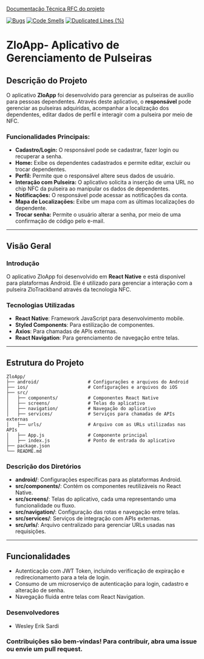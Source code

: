 [Documentação Técnica RFC do projeto](https://docs.google.com/document/d/11Tobzwm5-JkiURC2DJRTKl8LARjj46NG/edit?usp=sharing&ouid=113156827946997430842&rtpof=true&sd=true)

[![Bugs](https://sonarcloud.io/api/project_badges/measure?project=WesleySardi_projeto-conclusao-curso-mobile&metric=bugs)](https://sonarcloud.io/summary/new_code?id=WesleySardi_projeto-conclusao-curso-mobile)
[![Code Smells](https://sonarcloud.io/api/project_badges/measure?project=WesleySardi_projeto-conclusao-curso-mobile&metric=code_smells)](https://sonarcloud.io/summary/new_code?id=WesleySardi_projeto-conclusao-curso-mobile)
[![Duplicated Lines (%)](https://sonarcloud.io/api/project_badges/measure?project=WesleySardi_projeto-conclusao-curso-mobile&metric=duplicated_lines_density)](https://sonarcloud.io/summary/new_code?id=WesleySardi_projeto-conclusao-curso-mobile)

# ZloApp- Aplicativo de Gerenciamento de Pulseiras

## Descrição do Projeto

O aplicativo **ZloApp** foi desenvolvido para gerenciar as pulseiras de auxílio para pessoas dependentes. Através deste aplicativo, o **responsável** pode gerenciar as pulseiras adquiridas, acompanhar a localização dos dependentes, editar dados de perfil e interagir com a pulseira por meio de NFC.

### Funcionalidades Principais:

- **Cadastro/Login:** O responsável pode se cadastrar, fazer login ou recuperar a senha.
- **Home:** Exibe os dependentes cadastrados e permite editar, excluir ou trocar dependentes.
- **Perfil:** Permite que o responsável altere seus dados de usuário.
- **Interação com Pulseira:** O aplicativo solicita a inserção de uma URL no chip NFC da pulseira ao manipular os dados de dependentes.
- **Notificações:** O responsável pode acessar as notificações da conta.
- **Mapa de Localizações:** Exibe um mapa com as últimas localizações do dependente.
- **Trocar senha:** Permite o usuário alterar a senha, por meio de uma confirmação de código pelo e-mail.

---

## Visão Geral

### Introdução
O aplicativo ZloApp foi desenvolvido em **React Native** e está disponível para plataformas Android. Ele é utilizado para gerenciar a interação com a pulseira ZloTrackband através da tecnologia NFC.

### Tecnologias Utilizadas
- **React Native**: Framework JavaScript para desenvolvimento mobile.
- **Styled Components**: Para estilização de componentes.
- **Axios**: Para chamadas de APIs externas.
- **React Navigation**: Para gerenciamento de navegação entre telas.

---

## Estrutura do Projeto
```
ZloApp/
├── android/                  # Configurações e arquivos do Android
├── ios/                      # Configurações e arquivos do iOS
├── src/
│   ├── components/           # Componentes React Native
│   ├── screens/              # Telas do aplicativo
│   ├── navigation/           # Navegação do aplicativo
│   ├── services/             # Serviços para chamadas de APIs externas
│   ├── urls/                 # Arquivo com as URLs utilizadas nas APIs
│   ├── App.js                # Componente principal
│   ├── index.js              # Ponto de entrada do aplicativo
├── package.json
└── README.md
```

### Descrição dos Diretórios
- **android/**: Configurações específicas para as plataformas Android.
- **src/components/**: Contém os componentes reutilizáveis no React Native.
- **src/screens/**: Telas do aplicativo, cada uma representando uma funcionalidade ou fluxo.
- **src/navigation/**: Configuração das rotas e navegação entre telas.
- **src/services/**: Serviços de integração com APIs externas.
- **src/urls/**: Arquivo centralizado para gerenciar URLs usadas nas requisições.

---

## Funcionalidades
- Autenticação com JWT Token, incluindo verificação de expiração e redirecionamento para a tela de login.
- Consumo de um microserviço de autenticação para login, cadastro e alteração de senha.
- Navegação fluida entre telas com React Navigation.

### Desenvolvedores

- Wesley Erik Sardi

### Contribuições são bem-vindas! Para contribuir, abra uma issue ou envie um pull request.
